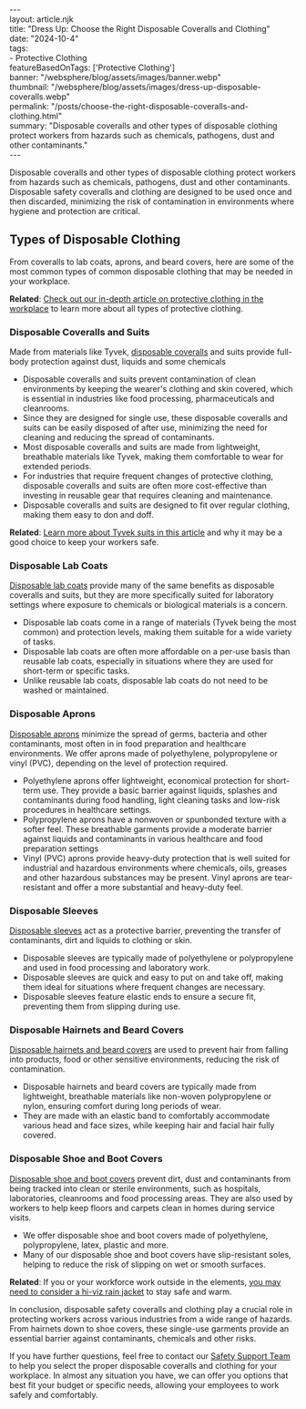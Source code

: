\---  
layout: article.njk  
title: "Dress Up: Choose the Right Disposable Coveralls and Clothing"  
date: "2024-10-4"  
tags:  
  \- Protective Clothing  
featureBasedOnTags: \['Protective Clothing'\]  
banner: "/websphere/blog/assets/images/banner.webp"  
thumbnail: "/websphere/blog/assets/images/dress-up-disposable-coveralls.webp"  
permalink: "/posts/choose-the-right-disposable-coveralls-and-clothing.html"  
summary: "Disposable coveralls and other types of disposable clothing protect workers from hazards such as chemicals, pathogens, dust and other contaminants."  
\---

Disposable coveralls and other types of disposable clothing protect workers from hazards such as chemicals, pathogens, dust and other contaminants. Disposable safety coveralls and clothing are designed to be used once and then discarded, minimizing the risk of contamination in environments where hygiene and protection are critical.

## Types of Disposable Clothing

From coveralls to lab coats, aprons, and beard covers, here are some of the most common types of common disposable clothing that may be needed in your workplace.

**Related**: [Check out our in-depth article on protective clothing in the workplace](https://www.conney.com/websphere/blog/posts/your-guide-to-protective-clothing-in-the-workplace.html?utm_medium=disposable-coveralls-and-clothing&utm_source=Blog&utm_campaign=Conney) to learn more about all types of protective clothing.

### 

### Disposable Coveralls and Suits

Made from materials like Tyvek, [disposable coveralls](https://www.conney.com/category/protective-safety-clothing-coveralls?utm_medium=disposable-coveralls-and-clothing&utm_source=Blog&utm_campaign=disposable-coveralls) and suits provide full-body protection against dust, liquids and some chemicals

* Disposable coveralls and suits prevent contamination of clean environments by keeping the wearer's clothing and skin covered, which is essential in industries like food processing, pharmaceuticals and cleanrooms.  
* Since they are designed for single use, these disposable coveralls and suits can be easily disposed of after use, minimizing the need for cleaning and reducing the spread of contaminants.  
* Most disposable coveralls and suits are made from lightweight, breathable materials like Tyvek, making them comfortable to wear for extended periods.  
* For industries that require frequent changes of protective clothing, disposable coveralls and suits are often more cost-effective than investing in reusable gear that requires cleaning and maintenance.  
* Disposable coveralls and suits are designed to fit over regular clothing, making them easy to don and doff.

**Related**: [Learn more about Tyvek suits in this article](https://www.conney.com/websphere/blog/posts/suit-yourself-and-your-workforce-with-a-tyvek-suit.html?utm_medium=disposable-coveralls-and-clothing&utm_source=Blog&utm_campaign=Conney) and why it may be a good choice to keep your workers safe.

### 

### Disposable Lab Coats

[Disposable lab coats](https://www.conney.com/category/protective-safety-clothing-lab-coats?utm_medium=disposable-coveralls-and-clothing&utm_source=Blog&utm_campaign=disposable-lab-coats) provide many of the same benefits as disposable coveralls and suits, but they are more specifically suited for laboratory settings where exposure to chemicals or biological materials is a concern.

* Disposable lab coats come in a range of materials (Tyvek being the most common) and protection levels, making them suitable for a wide variety of tasks.  
* Disposable lab coats are often more affordable on a per-use basis than reusable lab coats, especially in situations where they are used for short-term or specific tasks.  
* Unlike reusable lab coats, disposable lab coats do not need to be washed or maintained.

### 

### Disposable Aprons

[Disposable aprons](https://www.conney.com/category/protective-safety-clothing-aprons?PRODUCT_TYPE=disposable-apron&PMSORT=FEATURED&PMFILT=shop_by_apron#page_no=1*&utm_medium=disposable-coveralls-and-clothing&utm_source=Blog&utm_campaign=disposable-aprons) minimize the spread of germs, bacteria and other contaminants, most often in in food preparation and healthcare environments. We offer aprons made of polyethylene, polypropylene or vinyl (PVC), depending on the level of protection required.

* Polyethylene aprons offer lightweight, economical protection for short-term use. They provide a basic barrier against liquids, splashes and contaminants during food handling, light cleaning tasks and low-risk procedures in healthcare settings.  
* Polypropylene aprons have a nonwoven or spunbonded texture with a softer feel. These breathable garments provide a moderate barrier against liquids and contaminants in various healthcare and food preparation settings  
* Vinyl (PVC) aprons provide heavy-duty protection that is well suited for industrial and hazardous environments where chemicals, oils, greases and other hazardous substances may be present. Vinyl aprons are tear-resistant and offer a more substantial and heavy-duty feel.

### 

### Disposable Sleeves

[Disposable sleeves](https://www.conney.com/category/protective-safety-clothing-sleeves?PRODUCT_TYPE=disposable-sleeves&PMSORT=FEATURED&PMFILT=shop_by_disposable-sleeves#page_no=1*&utm_medium=disposable-coveralls-and-clothing&utm_source=Blog&utm_campaign=disposable-sleeves) act as a protective barrier, preventing the transfer of contaminants, dirt and liquids to clothing or skin.

* Disposable sleeves are typically made of polyethylene or polypropylene and used in food processing and laboratory work.  
* Disposable sleeves are quick and easy to put on and take off, making them ideal for situations where frequent changes are necessary.  
* Disposable sleeves feature elastic ends to ensure a secure fit, preventing them from slipping during use.

### 

### Disposable Hairnets and Beard Covers

[Disposable hairnets and beard covers](https://www.conney.com/category/protective-safety-clothing-hairnets-beard-covers?utm_medium=disposable-coveralls-and-clothing&utm_source=Blog&utm_campaign=disposable-hairnets-and-beard-covers) are used to prevent hair from falling into products, food or other sensitive environments, reducing the risk of contamination.

* Disposable hairnets and beard covers are typically made from lightweight, breathable materials like non-woven polypropylene or nylon, ensuring comfort during long periods of wear.  
* They are made with an elastic band to comfortably accommodate various head and face sizes, while keeping hair and facial hair fully covered.

### 

### Disposable Shoe and Boot Covers

[Disposable shoe and boot covers](https://www.conney.com/category/protective-safety-clothing-boot-shoe-covers?utm_medium=disposable-coveralls-and-clothing&utm_source=Blog&utm_campaign=disposable-shoe-and-boot-covers) prevent dirt, dust and contaminants from being tracked into clean or sterile environments, such as hospitals, laboratories, cleanrooms and food processing areas. They are also used by workers to help keep floors and carpets clean in homes during service visits.

* We offer disposable shoe and boot covers made of polyethylene, polypropylene, latex, plastic and more.  
* Many of our disposable shoe and boot covers have slip-resistant soles, helping to reduce the risk of slipping on wet or smooth surfaces.

**Related**: If you or your workforce work outside in the elements, [you may need to consider a hi-viz rain jacket](https://www.conney.com/websphere/blog/posts/what-to-look-for-in-your-hi-vis-rain-jacket.html?utm_medium=disposable-coveralls-and-clothing&utm_source=Blog&utm_campaign=Conney) to stay safe and warm.

In conclusion, disposable safety coveralls and clothing play a crucial role in protecting workers across various industries from a wide range of hazards. From hairnets down to shoe covers, these single-use garments provide an essential barrier against contaminants, chemicals and other risks.

If you have further questions, feel free to contact our [Safety Support Team](https://www.conney.com/pages/safetyservices?utm_medium=disposable-coveralls-and-clothing&utm_source=Blog&utm_campaign=Conney) to help you select the proper disposable coveralls and clothing for your workplace. In almost any situation you have, we can offer you options that best fit your budget or specific needs, allowing your employees to work safely and comfortably.

